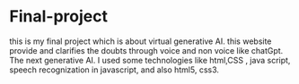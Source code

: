 # Final-project
this is my final project which is about virtual generative AI. this website provide and clarifies the doubts through voice and non voice like chatGpt. The next generative AI. I used  some technologies like html,CSS , java script, speech recognization in javascript, and also html5, css3.
